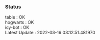 ### Status


table : OK  
hogwarts : OK  
icy-bot : OK  
Latest Update : 2022-03-16 03:12:51.481970
